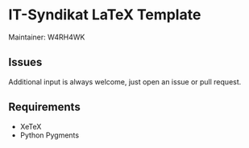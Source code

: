 # IT-Syndikat LaTeX Template

Maintainer: W4RH4WK

## Issues

Additional input is always welcome, just open an issue or pull request.

## Requirements

- XeTeX
- Python Pygments
